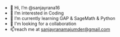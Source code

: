 - 👋 Hi, I’m @sanjayrana16
- 👀 I’m interested in Coding
- 🌱 I’m currently learning GAP & SageMath & Python
- 💞 I'm looking for a collaboration
- 📫reach me at sanjayranamajumder@gmail.com

<!---
sanjayrana16/sanjayrana16 is a ✨ special ✨ repository because its `README.md` (this file) appears on your GitHub profile.
You can click the Preview link to take a look at your changes.
--->
